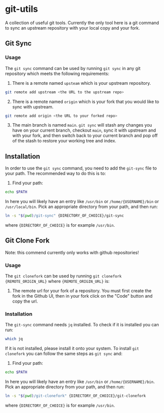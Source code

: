 # git-utils
A collection of useful git tools. Currently the only tool here is a git command to sync an upstream repository with your local copy and your fork.
## Git Sync
### Usage
The `git sync` command can be used by running `git sync` in any git repository which meets the following requirements:
1. There is a remote named `upsteam` which is your upstream repository.
```sh
git remote add upstream <the URL to the upstream repo>
```

2. There is a remote named `origin` which is your fork that you would like to sync with upstream.
```sh
git remote add origin <the URL to your forked repo>
```

3. The main branch is named `main`.
`git sync` will stash any changes you have on your current branch, checkout `main`, sync it with upstream and with your fork, and then switch back to your current branch and pop off of the stash to restore your working tree and index.

## Installation
In order to use the `git sync` command, you need to add the `git-sync` file to your path. The recommended way to do this is to:
1. Find your path:
```sh
echo $PATH
```
In here you will likely have an entry like `/usr/bin` or `/home/{USERNAME}/bin` or `/usr/local/bin`. Pick an appropriate directory from your path, and then run:
```sh
ln -s "$(pwd)/git-sync" {DIRECTORY_OF_CHOICE}/git-sync
```
where `{DIRECTORY_OF_CHOICE}` is for example `/usr/bin`.
## Git Clone Fork
Note: this commend currently only works with github repositories!
### Usage
The `git clonefork` can be used by running `git clonefork {REMOTE_ORIGIN_URL}` where `{REMOTE_ORIGIN_URL}` is:
1. The remote url for your fork of a repository. You must first create the fork in the Github UI, then in your fork click on the "Code" button and copy the url.
### Installation
The `git-sync` command needs `jq` installed. To check if it is installed you can run:
```sh
which jq
```
If it is not installed, please install it onto your system. To install `git clonefork` you can follow the same steps as `git sync` and:
1. Find your path:
```sh
echo $PATH
```
In here you will likely have an entry like `/usr/bin` or `/home/{USERNAME}/bin`. Pick an appropriate directory from your path, and then run:
```sh
ln -s "$(pwd)/git-clonefork" {DIRECTORY_OF_CHOICE}/git-clonefork
```
where `{DIRECTORY_OF_CHOICE}` is for example `/usr/bin`.
